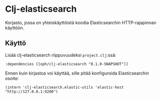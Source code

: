 # Clj-elasticsearch

Korjasto, jossa on yhteiskäyttöistä koodia Elasticsearchin HTTP-rajapinnan käyttöön.

## Käyttö

Lisää clj-elasticsearch riippuvuudeksi `project.clj`:ssä:

```
:dependencies [[oph/clj-elasticsearch "0.1.0-SNAPSHOT"]]
```

Ennen kuin kirjastoa voi käyttää, sille pitää konfiguroida Elasticsearchin osoite:

```
(intern 'clj-elasticsearch.elastic-utils 'elastic-host "http://127.0.0.1:9200")
```